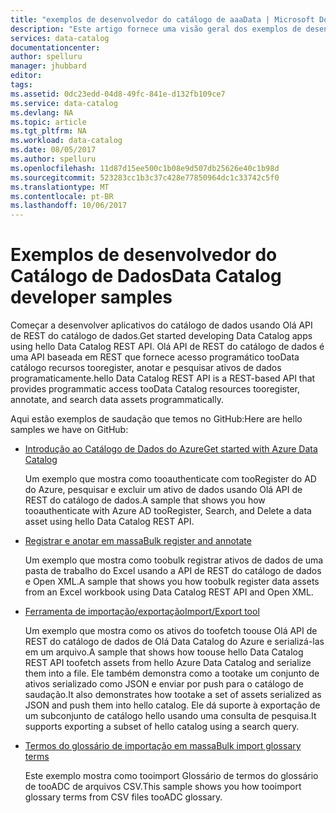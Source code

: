 ```yaml
---
title: "exemplos de desenvolvedor do catálogo de aaaData | Microsoft Docs"
description: "Este artigo fornece uma visão geral dos exemplos de desenvolvedor disponíveis Olá Olá API de REST do catálogo de dados."
services: data-catalog
documentationcenter: 
author: spelluru
manager: jhubbard
editor: 
tags: 
ms.assetid: 0dc23edd-04d8-49fc-841e-d132fb109ce7
ms.service: data-catalog
ms.devlang: NA
ms.topic: article
ms.tgt_pltfrm: NA
ms.workload: data-catalog
ms.date: 08/05/2017
ms.author: spelluru
ms.openlocfilehash: 11d87d15ee500c1b08e9d507db25626e40c1b98d
ms.sourcegitcommit: 523283cc1b3c37c428e77850964dc1c33742c5f0
ms.translationtype: MT
ms.contentlocale: pt-BR
ms.lasthandoff: 10/06/2017
---
```

# <a name="data-catalog-developer-samples"></a><span data-ttu-id="94ace-103">Exemplos de desenvolvedor do Catálogo de Dados</span><span class="sxs-lookup"><span data-stu-id="94ace-103">Data Catalog developer samples</span></span>
<span data-ttu-id="94ace-104">Começar a desenvolver aplicativos do catálogo de dados usando Olá API de REST do catálogo de dados.</span><span class="sxs-lookup"><span data-stu-id="94ace-104">Get started developing Data Catalog apps using hello Data Catalog REST API.</span></span> <span data-ttu-id="94ace-105">Olá API de REST do catálogo de dados é uma API baseada em REST que fornece acesso programático tooData catálogo recursos tooregister, anotar e pesquisar ativos de dados programaticamente.</span><span class="sxs-lookup"><span data-stu-id="94ace-105">hello Data Catalog REST API is a REST-based API that provides programmatic access tooData Catalog resources tooregister, annotate, and search data assets programmatically.</span></span>

<span data-ttu-id="94ace-106">Aqui estão exemplos de saudação que temos no GitHub:</span><span class="sxs-lookup"><span data-stu-id="94ace-106">Here are hello samples we have on GitHub:</span></span>

* [<span data-ttu-id="94ace-107">Introdução ao Catálogo de Dados do Azure</span><span class="sxs-lookup"><span data-stu-id="94ace-107">Get started with Azure Data Catalog</span></span>](https://azure.microsoft.com/resources/samples/data-catalog-dotnet-get-started/)
  
  <span data-ttu-id="94ace-108">Um exemplo que mostra como tooauthenticate com tooRegister do AD do Azure, pesquisar e excluir um ativo de dados usando Olá API de REST do catálogo de dados.</span><span class="sxs-lookup"><span data-stu-id="94ace-108">A sample that shows you how tooauthenticate with Azure AD tooRegister, Search, and Delete a data asset using hello Data Catalog REST API.</span></span>
* [<span data-ttu-id="94ace-109">Registrar e anotar em massa</span><span class="sxs-lookup"><span data-stu-id="94ace-109">Bulk register and annotate</span></span>](https://azure.microsoft.com/resources/samples/data-catalog-dotnet-excel-register-data-assets/)
  
  <span data-ttu-id="94ace-110">Um exemplo que mostra como toobulk registrar ativos de dados de uma pasta de trabalho do Excel usando a API de REST do catálogo de dados e Open XML.</span><span class="sxs-lookup"><span data-stu-id="94ace-110">A sample that shows you how toobulk register data assets from an Excel workbook using Data Catalog REST API and Open XML.</span></span>
* [<span data-ttu-id="94ace-111">Ferramenta de importação/exportação</span><span class="sxs-lookup"><span data-stu-id="94ace-111">Import/Export tool</span></span>](https://azure.microsoft.com/resources/samples/data-catalog-dotnet-import-export/)
  
  <span data-ttu-id="94ace-112">Um exemplo que mostra como os ativos do toofetch toouse Olá API de REST do catálogo de dados de Olá Data Catalog do Azure e serializá-las em um arquivo.</span><span class="sxs-lookup"><span data-stu-id="94ace-112">A sample that shows how toouse hello Data Catalog REST API toofetch assets from hello Azure Data Catalog and serialize them into a file.</span></span> <span data-ttu-id="94ace-113">Ele também demonstra como a tootake um conjunto de ativos serializado como JSON e enviar por push para o catálogo de saudação.</span><span class="sxs-lookup"><span data-stu-id="94ace-113">It also demonstrates how tootake a set of assets serialized as JSON and push them into hello catalog.</span></span> <span data-ttu-id="94ace-114">Ele dá suporte à exportação de um subconjunto de catálogo hello usando uma consulta de pesquisa.</span><span class="sxs-lookup"><span data-stu-id="94ace-114">It supports exporting a subset of hello catalog using a search query.</span></span>

* [<span data-ttu-id="94ace-115">Termos do glossário de importação em massa</span><span class="sxs-lookup"><span data-stu-id="94ace-115">Bulk import glossary terms</span></span>](https://azure.microsoft.com/resources/samples/data-catalog-bulk-import-glossary/)

    <span data-ttu-id="94ace-116">Este exemplo mostra como tooimport Glossário de termos do glossário de tooADC de arquivos CSV.</span><span class="sxs-lookup"><span data-stu-id="94ace-116">This sample shows you how tooimport glossary terms from CSV files tooADC glossary.</span></span>

